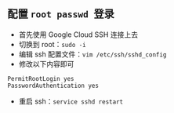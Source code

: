 ## 配置 `root passwd `登录

* 首先使用 Google Cloud SSH 连接上去
* 切换到 root：`sudo -i`
* 编辑 ssh 配置文件：`vim /etc/ssh/sshd_config`
* 修改以下内容即可
```
PermitRootLogin yes
PasswordAuthentication yes
```
* 重启 ssh：`service sshd restart`
